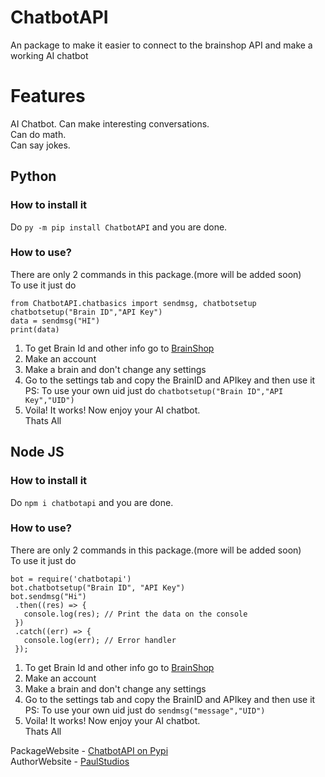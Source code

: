 # ChatbotAPI  
 An package to make it easier to connect to the brainshop API and make a working AI chatbot  
 
# Features
 AI Chatbot. Can make interesting conversations.  
 Can do math.  
 Can say jokes.  
 
 ## Python
 ### How to install it  
 Do `py -m pip install ChatbotAPI` and you are done.  
 
 ### How to use?  
 There are only 2 commands in this package.(more will be added soon)  
 To use it just do  
 ```
 from ChatbotAPI.chatbasics import sendmsg, chatbotsetup  
 chatbotsetup("Brain ID","API Key")  
 data = sendmsg("HI")  
 print(data)  
 ```
 1. To get Brain Id and other info go to [BrainShop](https://brainshop.ai)  
 2. Make an account  
 3. Make a brain and don't change any settings  
 4. Go to the settings tab and copy the BrainID and APIkey and then use it  
    PS: To use your own uid just do `chatbotsetup("Brain ID","API Key","UID")`  
 5. Voila! It works! Now enjoy your AI chatbot.  
 Thats All  
 
 
 ## Node JS
 ### How to install it  
 Do `npm i chatbotapi` and you are done.  
 
### How to use?  
 There are only 2 commands in this package.(more will be added soon)  
 To use it just do  
 ```
bot = require('chatbotapi')
bot.chatbotsetup("Brain ID", "API Key")
bot.sendmsg("Hi")
  .then((res) => {
    console.log(res); // Print the data on the console
  })
  .catch((err) => {
    console.log(err); // Error handler
  }); 
 ```
 1. To get Brain Id and other info go to [BrainShop](https://brainshop.ai)  
 2. Make an account  
 3. Make a brain and don't change any settings  
 4. Go to the settings tab and copy the BrainID and APIkey and then use it  
    PS: To use your own uid just do `sendmsg("message","UID")`  
 5. Voila! It works! Now enjoy your AI chatbot.  
 Thats All  
 



 PackageWebsite - [ChatbotAPI on Pypi](https://pypi.org/project/BrainshopChatbotAPI/)  
 AuthorWebsite - [PaulStudios](https://paulstudios.great-site.net)  
